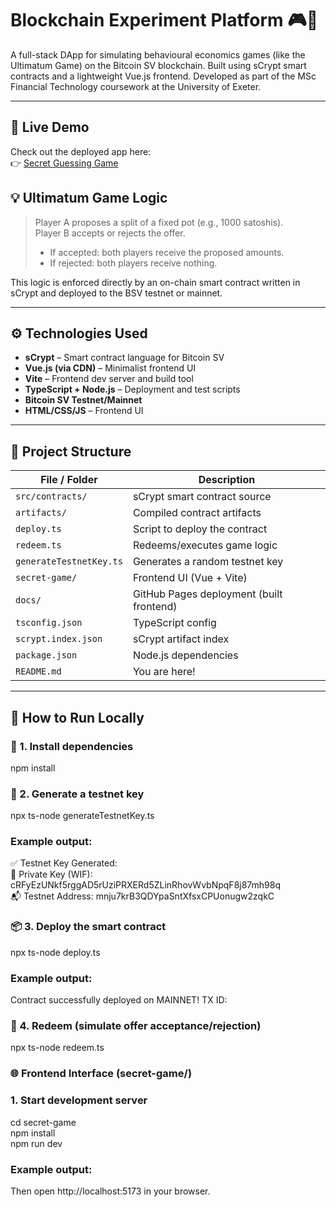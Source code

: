 # Blockchain Experiment Platform 🎮📜

A full-stack DApp for simulating behavioural economics games (like the Ultimatum Game) on the Bitcoin SV blockchain. Built using sCrypt smart contracts and a lightweight Vue.js frontend. Developed as part of the MSc Financial Technology coursework at the University of Exeter.

---

## 🔗 Live Demo

Check out the deployed app here:  
👉 [Secret Guessing Game](https://guneyhankursat.github.io/Blockchain_Experiment_Platform/)


## 💡 Ultimatum Game Logic

> Player A proposes a split of a fixed pot (e.g., 1000 satoshis).  
> Player B accepts or rejects the offer.  
> - If accepted: both players receive the proposed amounts.  
> - If rejected: both players receive nothing.

This logic is enforced directly by an on-chain smart contract written in sCrypt and deployed to the BSV testnet or mainnet.

---

## ⚙️ Technologies Used

- **sCrypt** – Smart contract language for Bitcoin SV
- **Vue.js (via CDN)** – Minimalist frontend UI
- **Vite** – Frontend dev server and build tool
- **TypeScript + Node.js** – Deployment and test scripts
- **Bitcoin SV Testnet/Mainnet**
- **HTML/CSS/JS** – Frontend UI

---

## 📁 Project Structure

| File / Folder         | Description                               |
|-----------------------|-------------------------------------------|
| `src/contracts/`      | sCrypt smart contract source              |
| `artifacts/`          | Compiled contract artifacts               |
| `deploy.ts`           | Script to deploy the contract             |
| `redeem.ts`           | Redeems/executes game logic               |
| `generateTestnetKey.ts` | Generates a random testnet key          |
| `secret-game/`        | Frontend UI (Vue + Vite)                  |
| `docs/`               | GitHub Pages deployment (built frontend) |
| `tsconfig.json`       | TypeScript config                         |
| `scrypt.index.json`   | sCrypt artifact index                     |
| `package.json`        | Node.js dependencies                      |
| `README.md`           | You are here!                             |

---

## 🚀 How to Run Locally

### 🧩 1. Install dependencies

npm install

###  🔐 2. Generate a testnet key

npx ts-node generateTestnetKey.ts

###  Example output:

✅ Testnet Key Generated:  
🔑 Private Key (WIF): cRFyEzUNkf5rggAD5rUziPRXERd5ZLinRhovWvbNpqF8j87mh98q  
📬 Testnet Address: mnju7krB3QDYpaSntXfsxCPUonugw2zqkC  

###  📦 3. Deploy the smart contract

npx ts-node deploy.ts

### Example output:

Contract successfully deployed on MAINNET! TX ID: <txid>

### 🧮 4. Redeem (simulate offer acceptance/rejection)

npx ts-node redeem.ts

### 🌐 Frontend Interface (secret-game/)

### 1. Start development server

cd secret-game  
npm install  
npm run dev  

### Example output:  

Then open http://localhost:5173 in your browser.


